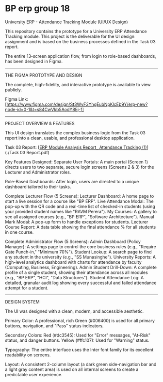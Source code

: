 # BP erp group 18

University ERP - Attendance Tracking Module (UI/UX Design)

This repository contains the prototype for a University ERP Attendance Tracking module. This project is the deliverable for the UI design assignment and is based on the business processes defined in the Task 03 report.

The entire 13-screen application flow, from login to role-based dashboards, has been designed in Figma.

---

THE FIGMA PROTOTYPE AND DESIGN

The complete, high-fidelity, and interactive prototype is available to view publicly.

Figma Link: [https://www.figma.com/design/St3WvF3YhgEubNpKlcEb9Y/erp-new?node-id=0-1&t=s84CwVkb5AodY8Ej-1]

---

PROJECT OVERVIEW & FEATURES

This UI design translates the complex business logic from the Task 03 report into a clean, usable, and professional desktop application.

Task 03 Report: [[ERP Module Analysis Report_ Attendance Tracking (1)](https://github.com/VijanPerera/BP-erp-group-18/commit/f7c9773aa26b2543a9f90261e4c4e4857c18afb5)](./Task 03 Report.pdf)

Key Features Designed:
Separate User Portals: A main portal (Screen 1) directs users to two separate, secure login screens (Screens 2 & 3) for the Lecturer and Administrator roles.

Role-Based Dashboards: After login, users are directed to a unique dashboard tailored to their tasks.

Complete Lecturer Flow (5 Screens):
Lecturer Dashboard: A home page to start a live session for a course like "BP ERP".
Live Attendance Modal: The pop-up with the QR code and a real-time list of checked-in students (using your provided student names like "RAVM Perera").
My Courses: A gallery to see all assigned courses (e.g., "BP ERP", "Software Architecture").
Manual Mark Modal: A pop-up form to handle exceptions for students.
Lecturer Course Report: A data table showing the final attendance % for all students in one course.

Complete Administrator Flow (5 Screens):
Admin Dashboard (Policy Manager): A settings page to control the core business rules (e.g., "Require Gate Punch-in," "Minimum 70%").
Student Lookup: A search page to find any student in the university (e.g., "SS Munasinghe").
University Reports: A high-level analytics dashboard with charts for attendance by faculty (Computing, Business, Engineering).
Admin Student Drill-Down: A complete profile of a single student, showing their attendance across all modules (e.g., "BP ERP", "HCI", "Data Structures").
Student Attendance Log: A detailed, granular audit log showing every successful and failed attendance attempt for a student.

---

DESIGN SYSTEM

The UI was designed with a clean, modern, and accessible aesthetic.

Primary Color: A professional, rich Green (#006400) is used for all primary buttons, navigation, and "Pass" status indicators.

Secondary Colors:
Red (#dc3545): Used for "Error" messages, "At-Risk" status, and danger buttons.
Yellow (#ffc107): Used for "Warning" status.

Typography: The entire interface uses the Inter font family for its excellent readability on screens.

Layout: A consistent 2-column layout (a dark green side-navigation bar and a light gray content area) is used on all internal screens to create a predictable user experience.
